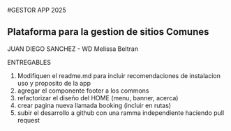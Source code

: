 #GESTOR APP 2025
## Plataforma para la gestion  de sitios Comunes
JUAN DIEGO SANCHEZ - WD
Melissa Beltran

ENTREGABLES
1. Modifiquen el readme.md para incluir recomendaciones
de instalacion uso y proposito de la app
2. agregar el componente footer a los commons
3. refactorizar el diseño del HOME (menu, banner, acerca)
4. crear pagina nueva llamada booking (incluir en rutas)
5. subir el desarrollo a github con una ramma independiente haciendo
pull request